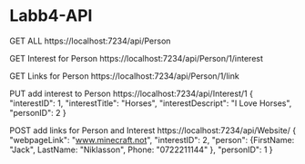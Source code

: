 # Labb4-API

GET ALL
https://localhost:7234/api/Person

GET Interest for Person
https://localhost:7234/api/Person/1/interest

GET Links for Person
https://localhost:7234/api/Person/1/link

PUT add interest to Person
https://localhost:7234/api/Interest/1
{
  "interestID": 1,
  "interestTitle": "Horses",
  "interestDescript": "I Love Horses",
  "personID": 2
}

POST add links for Person and Interest
https://localhost:7234/api/Website/
{ 
  "webpageLink": "www.minecraft.not",
  "interestID": 2, 
  "person": {FirstName: "Jack",
             LastName: "Niklasson", 
             Phone: "0722211144"
		}, 
"personID": 1
}

